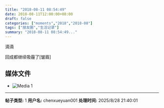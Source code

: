 ```yaml
---
title: "2018-08-11 08:54:49"
date: 2018-08-11T12:00:00+08:00
draft: false
categories: ["moments","2018","2018-08"]
tags: ["朋友圈","生活记录"]
summary: "2018-08-11 08:54:49..."
---
```


滴滴

回成都继续吸霾了[皱眉]

## 媒体文件

- ![Media 1](/Moments/photos/2018-08-11/201808110854490.jpg)

---

**帖子类型:** 1
**用户名:** chenxueyuan001
**处理时间:** 2025/8/28 21:40:01